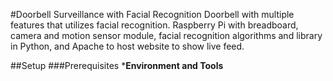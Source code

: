 #Doorbell Surveillance with Facial Recognition
Doorbell with multiple features that utilizes facial recognition. Raspberry Pi with breadboard, camera and motion sensor module, facial recognition algorithms and library in Python, and Apache to host website to show live feed.

##Setup
###Prerequisites
***Environment and Tools**
